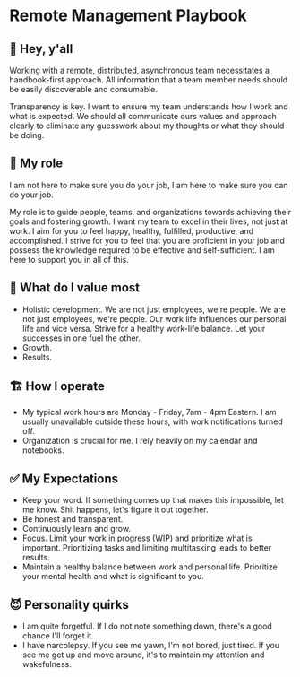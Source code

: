 # Remote Management Playbook

## 👋 Hey, y'all

Working with a remote, distributed, asynchronous team necessitates a handbook-first approach. All information that a team member needs should be easily discoverable and consumable.

Transparency is key. I want to ensure my team understands how I work and what is expected. We should all communicate ours values and approach clearly to eliminate any guesswork about my thoughts or what they should be doing.

## 🥖 My role

I am not here to make sure you do your job, I am here to make sure you can do your job.

My role is to guide people, teams, and organizations towards achieving their goals and fostering growth. I want my team to excel in their lives, not just at work. I aim for you to feel happy, healthy, fulfilled, productive, and accomplished. I strive for you to feel that you are proficient in your job and possess the knowledge required to be effective and self-sufficient. I am here to support you in all of this.

## 💎 What do I value most

* Holistic development. We are not just employees, we're people. We are not just employees, we're people. Our work life influences our personal life and vice versa. Strive for a healthy work-life balance. Let your successes in one fuel the other.
* Growth.
* Results.

## 🏗️ How I operate

* My typical work hours are Monday - Friday, 7am - 4pm Eastern. I am usually unavailable outside these hours, with work notifications turned off.
* Organization is crucial for me. I rely heavily on my calendar and notebooks.

## ✅ My Expectations

* Keep your word. If something comes up that makes this impossible, let me know. Shit happens, let's figure it out together.
* Be honest and transparent.
* Continuously learn and grow.
* Focus. Limit your work in progress (WIP) and prioritize what is important. Prioritizing tasks and limiting multitasking leads to better results.
* Maintain a healthy balance between work and personal life. Prioritize your mental health and what is significant to you.

## 😈 Personality quirks

* I am quite forgetful. If I do not note something down, there's a good chance I'll forget it.
* I have narcolepsy. If you see me yawn, I'm not bored, just tired. If you see me get up and move around, it's to maintain my attention and wakefulness.
